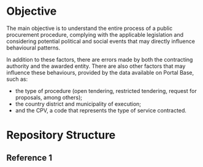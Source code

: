 # Objective

The main objective is to understand the entire process of a public procurement procedure, 
complying with the applicable legislation and considering potential political and social events that may directly influence behavioural patterns. 

In addition to these factors, there are errors made by both the contracting authority and the awarded entity.
There are also other factors that may influence these behaviours, provided by the data available on Portal Base, such as:
- the type of procedure (open tendering, restricted tendering, request for proposals, among others);
- the country district and municipality of execution;
- and the CPV, a code that represents the type of service contracted.

# Repository Structure

## Reference 1
